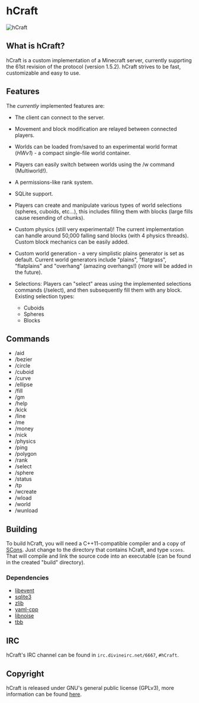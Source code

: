 hCraft
======

![hCraft](https://raw.github.com/BizarreCake/hCraft/master/etc/45-small.png)

What is hCraft?
---------------

hCraft is a custom implementation of a Minecraft server, currently supprting the
61st revision of the protocol (version 1.5.2). hCraft strives to be fast,
customizable and easy to use.

Features
--------

The _currently_ implemented features are:
*  The client can connect to the server.
*  Movement and block modification are relayed between connected players.
*  Worlds can be loaded from/saved to an experimental world format (*HWv1*) -
   a compact single-file world container.
*  Players can easily switch between worlds using the /w command (Multiworld!).
*  A permissions-like rank system.
*  SQLite support.

*  Players can create and manipulate various types of world selections (spheres, cuboids, etc...),
   this includes filling them with blocks (large fills cause resending of chunks).
*  Custom physics (still very experimental)! The current implementation can handle
   around 50,000 falling sand blocks (with 4 physics threads).
   Custom block mechanics can be easily added.
*  Custom world generation - a very simplistic plains generator is set as default.
   Current world generators include "plains", "flatgrass", "flatplains" and "overhang"
   (amazing overhangs!) (more will be added in the future).

*  Selections: Players can "select" areas using the implemented selections
   commands (/select), and then subsequently fill them with any block.
   Existing selection types:
   *  Cuboids
   *  Spheres
   *  Blocks

Commands
--------

*  /aid
*  /bezier
*  /circle
*  /cuboid
*  /curve
*  /ellipse
*  /fill
*  /gm
*  /help
*  /kick
*  /line
*  /me
*  /money
*  /nick
*  /physics
*  /ping
*  /polygon
*  /rank
*  /select
*  /sphere
*  /status
*  /tp
*  /wcreate
*  /wload
*  /world
*  /wunload
     

Building
--------

To build hCraft, you will need a C++11-compatible compiler and a copy of
[SCons](http://www.scons.org/). Just change to the directory that contains
hCraft, and type `scons`. That will compile and link the source code into
an executable (can be found in the created "build" directory).

### Dependencies
*  [libevent](http://libevent.org/)
*  [sqlite3](http://www.sqlite.org/)
*  [zlib](http://www.zlib.net/)
*  [yaml-cpp](http://code.google.com/p/yaml-cpp/)
*  [libnoise](http://libnoise.sourceforge.net/)
*  [tbb](http://threadingbuildingblocks.org/)

IRC
---

hCraft's IRC channel can be found in `irc.divineirc.net/6667`, `#hCraft`.

Copyright
---------

hCraft is released under GNU's general public license (GPLv3), more information
can be found [here](http://www.gnu.org/licenses/gpl.html).

